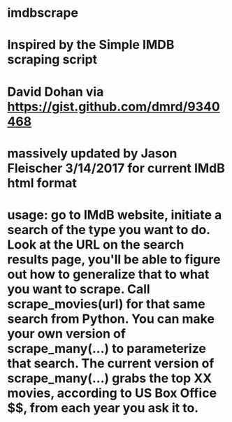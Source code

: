 # imdbscrape
#
# Inspired by the Simple IMDB scraping script
# David Dohan via https://gist.github.com/dmrd/9340468
# massively updated by Jason Fleischer 3/14/2017 for current IMdB html format
#
# usage: go to IMdB website, initiate a search of the type you want to do. Look at the URL on the search results page, you'll be able to figure out how to generalize that to what you want to scrape. Call scrape_movies(url) for that same search from Python. You can make your own version of scrape_many(...) to parameterize that search.  The current version of scrape_many(...) grabs the top XX movies, according to US Box Office $$, from each year you ask it to.
#
